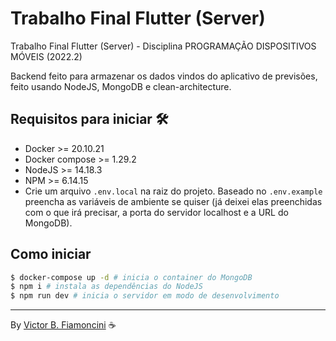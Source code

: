 # Trabalho Final Flutter (Server)

Trabalho Final Flutter (Server) - Disciplina PROGRAMAÇÃO DISPOSITIVOS MÓVEIS (2022.2)

Backend feito para armazenar os dados vindos do aplicativo de previsões, feito usando NodeJS, MongoDB e clean-architecture.

## Requisitos para iniciar 🛠

- Docker >= 20.10.21
- Docker compose >= 1.29.2
- NodeJS >= 14.18.3
- NPM >= 6.14.15
- Crie um arquivo `.env.local` na raiz do projeto. Baseado no `.env.example` preencha as variáveis de ambiente se quiser (já deixei elas preenchidas com o que irá precisar, a porta do servidor localhost e a URL do MongoDB).

## Como iniciar

```bash
$ docker-compose up -d # inicia o container do MongoDB
$ npm i # instala as dependências do NodeJS
$ npm run dev # inicia o servidor em modo de desenvolvimento
```

----------
By [Victor B. Fiamoncini](https://github.com/Victor-Fiamoncini) ☕️
